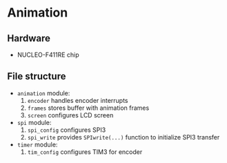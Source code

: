 # Animation

## Hardware

- NUCLEO-F411RE chip

## File structure

- `animation` module:
    1. `encoder` handles encoder interrupts
    2. `frames` stores buffer with animation frames
    2. `screen` configures LCD screen
- `spi` module:
    1. `spi_config` configures SPI3
    2. `spi_write` provides `SPIwrite(...)` function to initialize SPI3 transfer
- `timer` module:
    1. `tim_config` configures TIM3 for encoder
